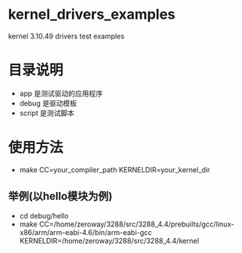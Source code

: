 # kernel_drivers_examples

kernel 3.10.49 drivers test examples

# 目录说明

- app 是测试驱动的应用程序
- debug 是驱动模板
- script 是测试脚本

# 使用方法

- make CC=your_compiler_path KERNELDIR=your_kernel_dir

## 举例(以hello模块为例)

- cd debug/hello
- make CC=/home/zeroway/3288/src/3288_4.4/prebuilts/gcc/linux-x86/arm/arm-eabi-4.6/bin/arm-eabi-gcc KERNELDIR=/home/zeroway/3288/src/3288_4.4/kernel
